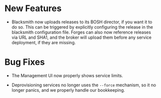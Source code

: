 # New Features

- Blacksmith now uploads releases to its BOSH director, if you
  want it to do so.  This can be triggered by explicitly
  configuring the release in the blacksmith configuration file.
  Forges can also now reference releases via URL and SHA1, and
  the broker will upload them before any service deployment, if
  they are missing.

# Bug Fixes

- The Management UI now properly shows service limits.

- Deprovisioning services no longer uses the `--force` mechanism,
  so it no longer panics, and we properly handle our bookkeeping.
